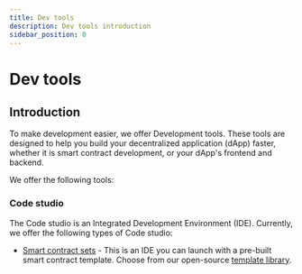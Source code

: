```yaml
---
title: Dev tools
description: Dev tools introduction
sidebar_position: 0
---
```


# Dev tools

## Introduction

To make development easier, we offer Development tools. These tools are designed to help you build your decentralized application (dApp) faster, whether it is smart contract development, or your dApp's frontend and backend.

We offer the following tools:

### Code studio

The Code studio is an Integrated Development Environment (IDE). Currently, we offer the following types of Code studio:

- [Smart contract sets](./0_code-studio/1_smart-contract-sets/1_smart-contract-sets.md) - This is an IDE you can launch with a pre-built smart contract template. Choose from our open-source [template library](./0_code-studio/1_smart-contract-sets/2_smart-contract-templates.md).
